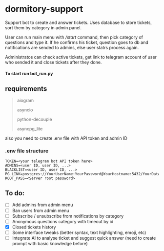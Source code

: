 # dormitory-support
Support bot to create and answer tickets. Uses database to store tickets, sort them by category in admin panel. 

User can run main menu with */start* command, then pick category of questions and type it. If he confirms his ticket, question goes to db and notifications are sended to admins, else user statrs process again. 

Administratos can check active tickets, get link to telegram account of user who sended it and close tickets after they done.

#### To start run bot_run.py 

## requirements
> aiogram
>
> asyncio
>
> python-decouple
>
> asyncpg_lite

also you need to create .env file with API token and admin ID

### .env file structure
```
TOKEN=<your telegram bot API token here>
ADMINS=<user ID, user ID, ...>
BLACKLIST=<user ID, user ID, ...>
PG_LINK=postgres://YourUserName:YourPassword@YourHostname:5432/YourDatabaseName
ROOT_PASS=<Server root password>
```


## To do:
- [ ] Add admins from admin menu
- [ ] Ban users from admin menu
- [ ] Subscribe / unsubscribe from notifications by category
- [ ] Anonymous questions category with timeout by id
- [x] Closed tickets history
- [ ] Some interface tweaks (better syntax, text highlighting, emoji, etc)  
- [ ] Integrate AI to analyse ticket and suggest quick answer (need to create prompt with basic knowledge before)